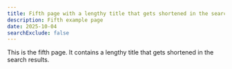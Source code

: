 ```yaml
---
title: Fifth page with a lengthy title that gets shortened in the search results
description: Fifth example page
date: 2025-10-04
searchExclude: false
---
```


This is the fifth page. It contains a lengthy title that gets shortened in the search results.
